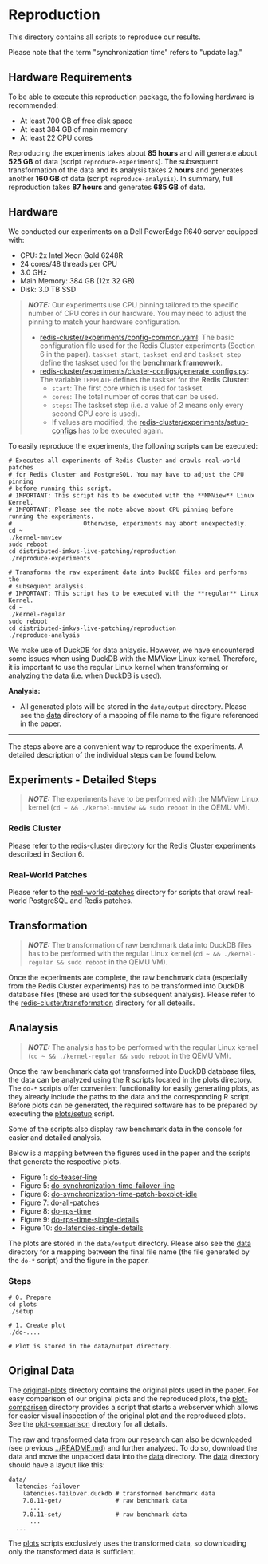 # Reproduction

This directory contains all scripts to reproduce our results.

Please note that the term "synchronization time" refers to "update lag."

## Hardware Requirements

To be able to execute this reproduction package, the following hardware is recommended:

- At least 700 GB of free disk space
- At least 384 GB of main memory
- At least 22 CPU cores

Reproducing the experiments takes about **85 hours** and will generate about **525 GB** of data (script `reproduce-experiments`). The subsequent transformation of the data and its analysis takes **2 hours** and generates another **160 GB** of data (script `reproduce-analysis`). In summary, full reproduction takes **87 hours** and generates **685 GB** of data.
## Hardware

We conducted our experiments on a Dell PowerEdge R640 server equipped with:

- CPU: 2x Intel Xeon Gold 6248R
- 24 cores/48 threads per CPU
- 3.0 GHz
- Main Memory: 384 GB (12x 32 GB)
- Disk: 3.0 TB SSD

> **_NOTE:_** Our experiments use CPU pinning tailored to the specific number of CPU cores in our hardware. You may need to adjust the pinning to match your hardware configuration.
> - [redis-cluster/experiments/config-common.yaml](redis-cluster/experiments/config-common.yaml): The basic configuration file used for the Redis Cluster experiments (Section 6 in the paper). `taskset_start`, `taskset_end` and `taskset_step` define the taskset used for the **benchmark framework**.
> - [redis-cluster/experiments/cluster-configs/generate_configs.py](redis-cluster/experiments/cluster-configs/generate_configs.py): The variable `TEMPLATE` defines the taskset for the **Redis Cluster**:
>   - `start`: The first core which is used for taskset.
>   - `cores`: The total number of cores that can be used.
>   - `steps`: The taskset step (i.e. a value of 2 means only every second CPU core is used).
>   - If values are modified, the [redis-cluster/experiments/setup-configs](redis-cluster/experiments/setup-configs) has to be executed again.

To easily reproduce the experiments, the following scripts can be executed:

```
# Executes all experiments of Redis Cluster and crawls real-world patches
# for Redis Cluster and PostgreSQL. You may have to adjust the CPU pinning
# before running this script.
# IMPORTANT: This script has to be executed with the **MMView** Linux Kernel.
# IMPORTANT: Please see the note above about CPU pinning before running the experiments.
# 					 Otherwise, experiments may abort unexpectedly.
cd ~
./kernel-mmview
sudo reboot
cd distributed-imkvs-live-patching/reproduction
./reproduce-experiments

# Transforms the raw experiment data into DuckDB files and performs the
# subsequent analysis.
# IMPORTANT: This script has to be executed with the **regular** Linux Kernel.
cd ~
./kernel-regular
sudo reboot
cd distributed-imkvs-live-patching/reproduction
./reproduce-analysis
```

We make use of DuckDB for data anlaysis. However, we have encountered some issues when using DuckDB with the MMView Linux kernel. Therefore, it is important to use the regular Linux kernel when transforming or analyzing the data (i.e. when DuckDB is used).

**Analysis:**

- All generated plots will be stored in the `data/output` directory. Please see the [data](data) directory of a mapping of file name to the figure referenced in the paper.

---

The steps above are a convenient way to reproduce the experiments. A detailed description of the individual steps can be found below.

## Experiments - Detailed Steps

> **_NOTE:_** The experiments have to be performed with the MMView Linux kernel (`cd ~ && ./kernel-mmview && sudo reboot` in the QEMU VM).

### Redis Cluster

Please refer to the [redis-cluster](redis-cluster) directory for the Redis Cluster experiments described in Section 6.

### Real-World Patches

Please refer to the [real-world-patches](real-world-patches) directory for scripts that crawl real-world PostgreSQL and Redis patches.

## Transformation

> **_NOTE:_** The transformation of raw benchmark data into DuckDB files has to be performed with the regular Linux kernel (`cd ~ && ./kernel-regular && sudo reboot` in the QEMU VM).

Once the experiments are complete, the raw benchmark data (especially from the Redis Cluster experiments) has to be transformed into DuckDB database files (these are used for the subsequent analysis).
Please refer to the [redis-cluster/transformation](redis-cluster/transformation) directory for all deteails.

## Analaysis

> **_NOTE:_** The analysis has to be performed with the regular Linux kernel (`cd ~ && ./kernel-regular && sudo reboot` in the QEMU VM).

Once the raw benchmark data got transformed into DuckDB database files, the data can be analyzed using the R scripts located in the plots directory.
The `do-*` scripts offer convenient functionality for easily generating plots, as they already include the paths to the data and the corresponding R script.
Before plots can be generated, the required software has to be prepared by executing the [plots/setup](plots/setup) script.

Some of the scripts also display raw benchmark data in the console for easier and detailed analysis.

Below is a mapping between the figures used in the paper and the scripts that generate the respective plots.

- Figure 1: [do-teaser-line](plots/do-teaser-line)
- Figure 5: [do-synchronization-time-failover-line](plots/do-synchronization-time-failover-line)
- Figure 6: [do-synchronization-time-patch-boxplot-idle](plots/do-synchronization-time-patch-boxplot-idle)
- Figure 7: [do-all-patches](plots/do-all-patches)
- Figure 8: [do-rps-time](plots/do-rps-time)
- Figure 9: [do-rps-time-single-details](plots/do-rps-time-single-details)
- Figure 10: [do-latencies-single-details](plots/do-latencies-single-details)

The plots are stored in the `data/output` directory. Please also see the [data](data) directory for a mapping between the final file name (the file generated by the `do-*` script) and the figure in the paper.

### Steps

```
# 0. Prepare
cd plots
./setup

# 1. Create plot
./do-....

# Plot is stored in the data/output directory.
```

## Original Data

The [original-plots](original-plots) directory contains the original plots used in the paper.
For easy comparison of our original plots and the reproduced plots, the [plot-comparison](plot-comparison) directory provides a script that starts a webserver which allows for easier visual inspection of the original plot and the reproduced plots. See the [plot-comparison](plot-comparison) directory for all details.

The raw and transformed data from our research can also be downloaded (see previous [../README.md](../README.md)) and further analyzed.
To do so, download the data and move the unpacked data into the [data](data) directory.
The [data](data) directory should have a layout like this:

```
data/
  latencies-failover
    latencies-failover.duckdb # transformed benchmark data
    7.0.11-get/               # raw benchmark data
      ...
    7.0.11-set/               # raw benchmark data
      ...
  ...
```

The [plots](plots) scripts exclusively uses the transformed data, so downloading only the transformed data is sufficient.

